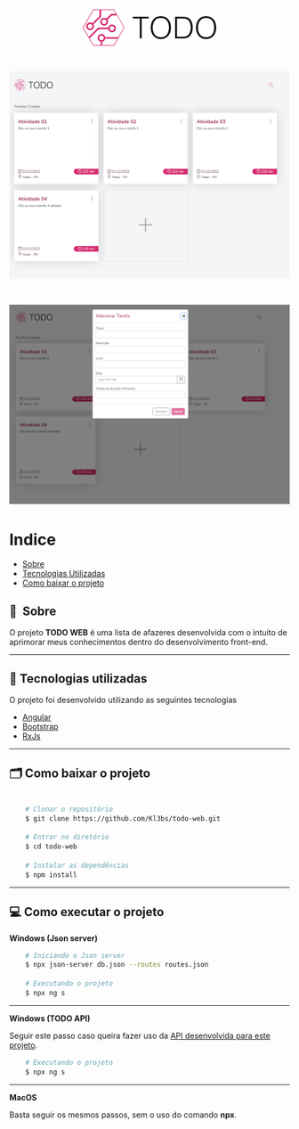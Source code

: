 <h1 align="center">
    <img src="src/assets/logo.png">
</h1>

<h1>
    <img src="src/assets/images/img1.png">
</h1>

<h1>
    <img src="src/assets/images/img2.png">
</h1>

# Indice

- [Sobre](#-sobre)
- [Tecnologias Utilizadas](#-tecnologias-utilizadas)
- [Como baixar o projeto](#-como-baixar-o-projeto)

## 🔖&nbsp; Sobre

O projeto **TODO WEB** é uma lista de afazeres desenvolvida com o intuito de aprimorar meus conhecimentos dentro do desenvolvimento front-end.

---

## 🚀 Tecnologias utilizadas

O projeto foi desenvolvido utilizando as seguintes tecnologias

- [Angular](https://angular.io)
- [Bootstrap](https://getbootstrap.com/)
- [RxJs](https://rxjs.dev/)

---

## 🗂 Como baixar o projeto

```bash

    # Clonar o repositório
    $ git clone https://github.com/Kl3bs/todo-web.git

    # Entrar no diretório
    $ cd todo-web

    # Instalar as dependências
    $ npm install

```

---

## 💻 Como executar o projeto

**Windows (Json server)**

```bash
	# Iniciando o Json server
    $ npx json-server db.json --routes routes.json

    # Executando o projeto
    $ npx ng s
```

---

**Windows (TODO API)**

Seguir este passo caso queira fazer uso da [API desenvolvida para este projeto](https://github.com/Kl3bs/todo-api).

```bash
	# Executando o projeto
    $ npx ng s
```

---

**MacOS**

Basta seguir os mesmos passos, sem o uso do comando **npx**.
